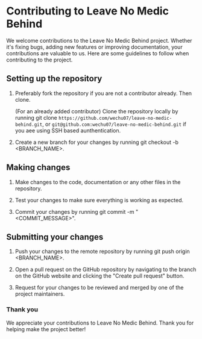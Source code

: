# Contributing to Leave No Medic Behind

We welcome contributions to the Leave No Medic Behind project. Whether it's fixing bugs, adding new features or improving documentation, your contributions are valuable to us. Here are some guidelines to follow when contributing to the project.

## Setting up the repository

1. Preferably fork the repository if you are not a contributor already. Then clone.

    (For an already added contributor) Clone the repository locally by running git clone `https://github.com/wechu07/leave-no-medic-behind.git`, or `git@github.com:wechu07/leave-no-medic-behind.git` if you aee using SSH based aunthentication.

2. Create a new branch for your changes by running git checkout -b <BRANCH_NAME>.

## Making changes

1. Make changes to the code, documentation or any other files in the repository.

2. Test your changes to make sure everything is working as expected.

3. Commit your changes by running git commit -m "<COMMIT_MESSAGE>".

## Submitting your changes

1. Push your changes to the remote repository by running git push origin <BRANCH_NAME>.

2. Open a pull request on the GitHub repository by navigating to the branch on the GitHub website and clicking the "Create pull request" button.

3. Request for your changes to be reviewed and merged by one of the project maintainers.

### Thank you

We appreciate your contributions to Leave No Medic Behind. Thank you for helping make the project better!
